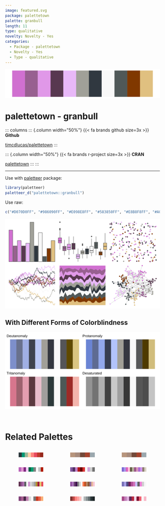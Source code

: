 ```yaml
---
image: featured.svg
package: palettetown
palette: granbull
length: 11
type: qualitative
novelty: Novelty - Yes
categories:
  - Package - palettetown
  - Novelty - Yes
  - Type - qualitative
---
```


![](featured.svg)

# palettetown - granbull 

::: columns
::: {.column width="50%"}
{{< fa brands github size=3x >}}
**Github**

[timcdlucas/palettetown](https://github.com/timcdlucas/palettetown)
:::

::: {.column width="50%"}
{{< fa brands r-project size=3x >}}
**CRAN**

[palettetown](https://CRAN.R-project.org/package=palettetown)
:::
:::

<hr> 

Use with [paletteer](https://emilhvitfeldt.github.io/paletteer/) package:

```r
library(paletteer)
paletteer_d("palettetown::granbull")
```

Use raw:

```r
c("#D070D0FF", "#986090FF", "#E098E8FF", "#583850FF", "#E8B8F8FF", "#A0A098FF", "#303840FF", "#F8F8F8FF", "#505858FF", "#803800FF", "#E0C080FF")
``` 

![](examples.png) <br>

## With Different Forms of Colorblindness

![](colorblind.svg) 

<br>

# Related Palettes

<div class="list" style="display: grid; grid-template-columns: auto auto auto;"> <figure class="figure">
<a href="../../awtools/a_palette/"> <img src="../../awtools/a_palette/featured.svg" style="width: 100%;" class="figure-img"></a>
</figure> <figure class="figure">
<a href="../../ButterflyColors/hamadryas_feronia/"> <img src="../../ButterflyColors/hamadryas_feronia/featured.svg" style="width: 100%;" class="figure-img"></a>
</figure> <figure class="figure">
<a href="../../ButterflyColors/hamadryas_feronia/"> <img src="../../ButterflyColors/hamadryas_feronia/featured.svg" style="width: 100%;" class="figure-img"></a>
</figure> <figure class="figure">
<a href="../../palettetown/nidoranm/"> <img src="../../palettetown/nidoranm/featured.svg" style="width: 100%;" class="figure-img"></a>
</figure> <figure class="figure">
<a href="../../palettetown/haunter/"> <img src="../../palettetown/haunter/featured.svg" style="width: 100%;" class="figure-img"></a>
</figure> <figure class="figure">
<a href="../../ggthemes/Classic_Purple_Gray_12/"> <img src="../../ggthemes/Classic_Purple_Gray_12/featured.svg" style="width: 100%;" class="figure-img"></a>
</figure> <figure class="figure">
<a href="../../palettetown/rattata/"> <img src="../../palettetown/rattata/featured.svg" style="width: 100%;" class="figure-img"></a>
</figure> <figure class="figure">
<a href="../../palettetown/venonat/"> <img src="../../palettetown/venonat/featured.svg" style="width: 100%;" class="figure-img"></a>
</figure> <figure class="figure">
<a href="../../palettetown/zubat/"> <img src="../../palettetown/zubat/featured.svg" style="width: 100%;" class="figure-img"></a>
</figure> <figure class="figure">
<a href="../../palettetown/gengar/"> <img src="../../palettetown/gengar/featured.svg" style="width: 100%;" class="figure-img"></a>
</figure> <figure class="figure">
<a href="../../Redmonder/dPBIRdGy/"> <img src="../../Redmonder/dPBIRdGy/featured.svg" style="width: 100%;" class="figure-img"></a>
</figure> <figure class="figure">
<a href="../../palettetown/forretress/"> <img src="../../palettetown/forretress/featured.svg" style="width: 100%;" class="figure-img"></a>
</figure> 
</div>
